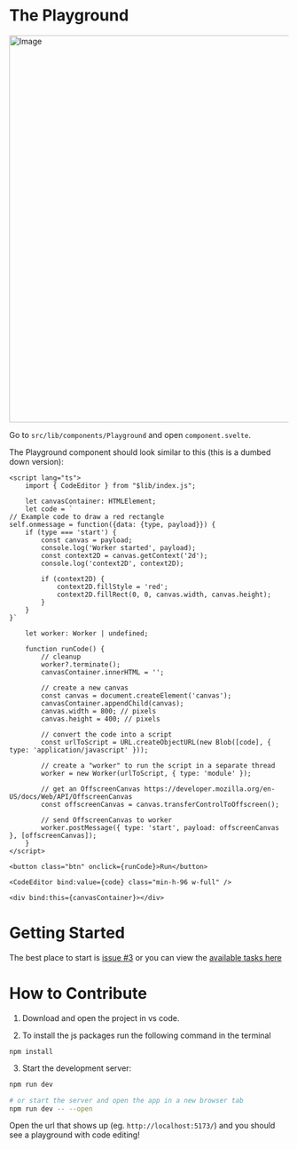 
# The Playground

<img width="1077" height="697" alt="Image" src="https://github.com/user-attachments/assets/0b4b60c3-6c23-4900-ade6-2f603aafbf0e" />

Go to `src/lib/components/Playground` and open `component.svelte`.

The Playground component should look similar to this (this is a dumbed down version):

```svelte
<script lang="ts">
    import { CodeEditor } from "$lib/index.js";

    let canvasContainer: HTMLElement;
    let code = `
// Example code to draw a red rectangle
self.onmessage = function({data: {type, payload}}) {
    if (type === 'start') {
        const canvas = payload;
        console.log('Worker started', payload);
        const context2D = canvas.getContext('2d');
        console.log('context2D', context2D);

        if (context2D) {
            context2D.fillStyle = 'red';
            context2D.fillRect(0, 0, canvas.width, canvas.height);
        }
    }
}`

    let worker: Worker | undefined;

    function runCode() {
        // cleanup
        worker?.terminate();
        canvasContainer.innerHTML = '';

        // create a new canvas
        const canvas = document.createElement('canvas');
        canvasContainer.appendChild(canvas);
        canvas.width = 800; // pixels
        canvas.height = 400; // pixels

        // convert the code into a script
        const urlToScript = URL.createObjectURL(new Blob([code], { type: 'application/javascript' }));
        
        // create a "worker" to run the script in a separate thread
        worker = new Worker(urlToScript, { type: 'module' });

        // get an OffscreenCanvas https://developer.mozilla.org/en-US/docs/Web/API/OffscreenCanvas
        const offscreenCanvas = canvas.transferControlToOffscreen();

        // send OffscreenCanvas to worker
        worker.postMessage({ type: 'start', payload: offscreenCanvas }, [offscreenCanvas]);
    }
</script>

<button class="btn" onclick={runCode}>Run</button>

<CodeEditor bind:value={code} class="min-h-96 w-full" />

<div bind:this={canvasContainer}></div>
```

# Getting Started

The best place to start is [issue #3](https://github.com/PaperPrototype/codetoy-playground/issues/3) or you can view the [available tasks here](https://github.com/users/PaperPrototype/projects/1/views/1)

# How to Contribute

1. Download and open the project in vs code. 

2. To install the js packages run the following command in the terminal

```
npm install
```

3. Start the development server:

```sh
npm run dev

# or start the server and open the app in a new browser tab
npm run dev -- --open
```

Open the url that shows up (eg. `http://localhost:5173/`) and you should see a playground with code editing!
